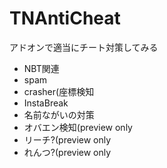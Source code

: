 # TNAntiCheat
アドオンで適当にチート対策してみる

- NBT関連
- spam
- crasher(座標検知
- InstaBreak
- 名前ながいの対策
- オバエン検知(preview only
- リーチ?(preview only
- れんつ?(preview only
